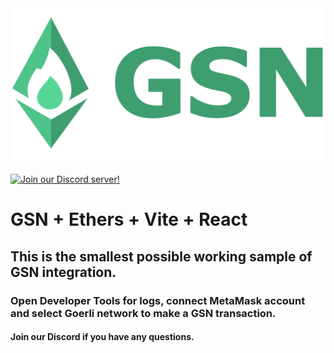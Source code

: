 <img src="./logo.svg">

[![Join our Discord server!](https://invidget.switchblade.xyz/b5Jk9kWcPG)](http://discord.gg/b5Jk9kWcPG)

# GSN + Ethers + Vite + React

## This is the smallest possible working sample of GSN integration.

### Open Developer Tools for logs, connect MetaMask account and select Goerli network to make a GSN transaction.

#### Join our Discord if you have any questions.
